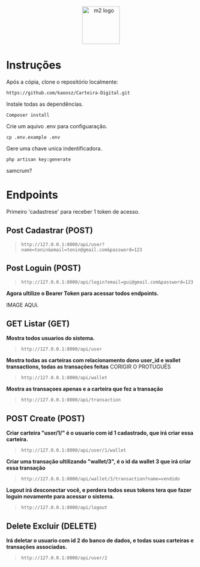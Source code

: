 <p align="center">
  <br>
  <img alt="m2 logo" width="100" src="https://media-exp1.licdn.com/dms/image/C4D0BAQEpfZLcM71kcA/company-logo_200_200/0/1658944494977?e=1675900800&v=beta&t=WRtDITIbSR55p4FJNNm6Ms8z78eMLGruMa6uzEaP_mg"/>
  <br>
</p>

# Instruções

Após a cópia, clone o repositório localmente:
```
https://github.com/kaoosz/Carteira-Digital.git
```
Instale todas as dependências.
```
Composer install
```
Crie um aquivo .env para configuaração.
```
cp .env.example .env
```
Gere uma chave unica indentificadora.
```
php artisan key:generate
```


samcrum?

# Endpoints

Primeiro 'cadastrese' para receber 1 token de acesso.

## Post Cadastrar (POST)

> `http://127.0.0.1:8000/api/user?name=tonin&email=tonin@gmail.com&password=123`

## Post Loguin (POST)

> `http://127.0.0.1:8000/api/login?email=gui@gmail.com&password=123`

**Agora ultilize o Bearer Token para acessar todos endpoints.**

IMAGE AQUi.

## GET Listar (GET)

**Mostra todos usuarios do sistema.**

> `http://127.0.0.1:8000/api/user`

**Mostra todas as carteiras com relacionamento dono user_id e wallet transactions, todas as transações feitas** CORIGIR O PROTUGUÊS
> `http://127.0.0.1:8000/api/wallet`

**Mostra as transaçoes apenas e a carteira que fez a transação**

> `http://127.0.0.1:8000/api/transaction`

## POST Create (POST)

**Criar carteira "user/1/" é o usuario com id 1 cadastrado, que irá criar essa carteira.**

> `http://127.0.0.1:8000/api/user/1/wallet`

**Criar uma transação ultilizando "wallet/3", é o id da wallet 3 que irá criar essa transação**
> `http://127.0.0.1:8000/api/wallet/3/transaction?name=vendido`

**Logout irá desconectar você, e perdera todos seus tokens tera que fazer loguin novamente para acessar o sistema.**

> `http://127.0.0.1:8000/api/logout`

## Delete Excluir (DELETE)

**Irá deletar o usuario com id 2 do banco de dados, e todas suas carteiras e transações associadas.**

> `http://127.0.0.1:8000/api/user/2`


